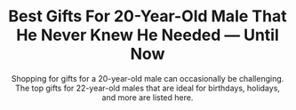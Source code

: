 ---
layout: post
title: Best Gifts For 20-Year-Old Male That He Never Knew He Needed — Until Now
subtitle: Shopping for gifts for a 20-year-old male can occasionally be challenging. The top gifts for 22-year-old males that are ideal for birthdays, holidays, and more are listed here.
header-img: "img/post/2023/09/copied/medium_gift_for_20yo_male_2aae4344ba.jpg"
header-style: text
permalink: "/gifts-20-year-old-male/"
catalog: true
tags:
  - Recipients 
  - Men
---  